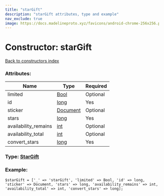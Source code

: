 ```yaml
---
title: "starGift"
description: "starGift attributes, type and example"
nav_exclude: true
image: https://docs.madelineproto.xyz/favicons/android-chrome-256x256.png
---
```

# Constructor: starGift  
[Back to constructors index](/API_docs/constructors/index.html)



### Attributes:

| Name     |    Type       | Required |
|----------|---------------|----------|
|limited|[Bool](/API_docs/types/Bool.html) | Optional|
|id|[long](/API_docs/types/long.html) | Yes|
|sticker|[Document](/API_docs/types/Document.html) | Optional|
|stars|[long](/API_docs/types/long.html) | Yes|
|availability\_remains|[int](/API_docs/types/int.html) | Optional|
|availability\_total|[int](/API_docs/types/int.html) | Optional|
|convert\_stars|[long](/API_docs/types/long.html) | Yes|



### Type: [StarGift](/API_docs/types/StarGift.html)


### Example:

```
$starGift = ['_' => 'starGift', 'limited' => Bool, 'id' => long, 'sticker' => Document, 'stars' => long, 'availability_remains' => int, 'availability_total' => int, 'convert_stars' => long];
```  
